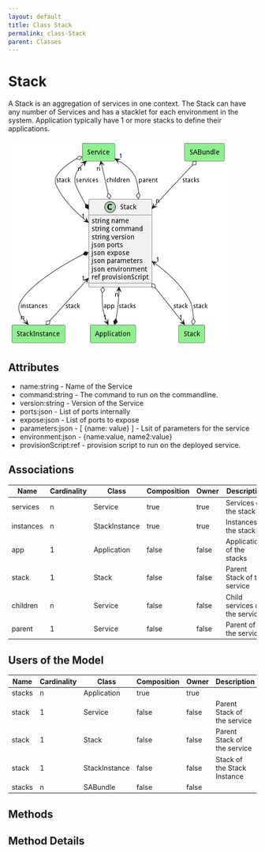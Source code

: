 ```yaml
---
layout: default
title: Class Stack
permalink: class-Stack
parent: Classes
---
```


# Stack

A Stack is an aggregation of services in one context. The Stack can have any number of Services and has a stacklet for each environment in the system. Application typically have 1 or more stacks to define their applications.

![Logical Diagram](./logical.png)

## Attributes

* name:string - Name of the Service
* command:string - The command to run on the commandline.
* version:string - Version of the Service
* ports:json - List of ports internally
* expose:json - List of ports to expose
* parameters:json - [ {name: value} ] - Lsit of parameters for the service
* environment:json - {name:value, name2:value}
* provisionScript:ref - provision script to run on the deployed service.


## Associations

| Name | Cardinality | Class | Composition | Owner | Description |
| --- | --- | --- | --- | --- | --- |
| services | n | Service | true | true | Services of the stack |
| instances | n | StackInstance | true | true | Instances of the stack |
| app | 1 | Application | false | false | Applications of the stacks |
| stack | 1 | Stack | false | false | Parent Stack of the service |
| children | n | Service | false | false | Child services of the service |
| parent | 1 | Service | false | false | Parent of the service |



## Users of the Model

| Name | Cardinality | Class | Composition | Owner | Description |
| --- | --- | --- | --- | --- | --- |
| stacks | n | Application | true | true |  |
| stack | 1 | Service | false | false | Parent Stack of the service |
| stack | 1 | Stack | false | false | Parent Stack of the service |
| stack | 1 | StackInstance | false | false | Stack of the Stack Instance |
| stacks | n | SABundle | false | false |  |





## Methods


<h2>Method Details</h2>
    

